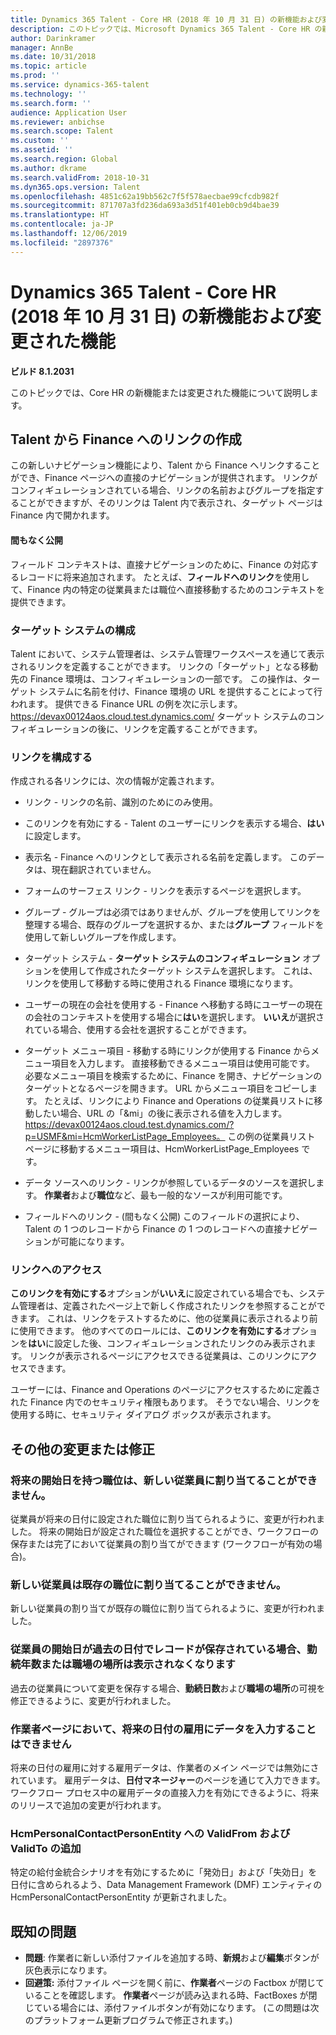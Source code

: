 ```yaml
---
title: Dynamics 365 Talent - Core HR (2018 年 10 月 31 日) の新機能および変更された機能
description: このトピックでは、Microsoft Dynamics 365 Talent - Core HR の新機能または変更された機能について説明します。
author: Darinkramer
manager: AnnBe
ms.date: 10/31/2018
ms.topic: article
ms.prod: ''
ms.service: dynamics-365-talent
ms.technology: ''
ms.search.form: ''
audience: Application User
ms.reviewer: anbichse
ms.search.scope: Talent
ms.custom: ''
ms.assetid: ''
ms.search.region: Global
ms.author: dkrame
ms.search.validFrom: 2018-10-31
ms.dyn365.ops.version: Talent
ms.openlocfilehash: 4851c62a19bb562c7f5f578aecbae99cfcdb982f
ms.sourcegitcommit: 871707a3fd236da693a3d51f401eb0cb9d4bae39
ms.translationtype: HT
ms.contentlocale: ja-JP
ms.lasthandoff: 12/06/2019
ms.locfileid: "2897376"
---
```

# <a name="whats-new-or-changed-in-dynamics-365-talent---core-hr-october-31-2018"></a>Dynamics 365 Talent - Core HR (2018 年 10 月 31 日) の新機能および変更された機能

**ビルド 8.1.2031**

このトピックでは、Core HR の新機能または変更された機能について説明します。

## <a name="create-links-from-talent-to-finance"></a>Talent から Finance へのリンクの作成
この新しいナビゲーション機能により、Talent から Finance へリンクすることができ、Finance ページへの直接のナビゲーションが提供されます。 リンクがコンフィギュレーションされている場合、リンクの名前およびグループを指定することができますが、そのリンクは Talent 内で表示され、ターゲット ページは Finance 内で開かれます。

#### <a name="coming-soon"></a>間もなく公開
フィールド コンテキストは、直接ナビゲーションのために、Finance の対応するレコードに将来追加されます。 たとえば、**フィールドへのリンク**を使用して、Finance 内の特定の従業員または職位へ直接移動するためのコンテキストを提供できます。

### <a name="configure-target-systems"></a>ターゲット システムの構成

Talent において、システム管理者は、システム管理ワークスペースを通じて表示されるリンクを定義することができます。 リンクの「ターゲット」となる移動先の Finance 環境は、コンフィギュレーションの一部です。 この操作は、ターゲット システムに名前を付け、Finance 環境の URL を提供することによって行われます。 提供できる Finance URL の例を次に示します。https://devax00124aos.cloud.test.dynamics.com/ ターゲット システムのコンフィギュレーションの後に、リンクを定義することができます。

### <a name="configure-links"></a>リンクを構成する

作成される各リンクには、次の情報が定義されます。

- リンク - リンクの名前、識別のためにのみ使用。

- このリンクを有効にする - Talent のユーザーにリンクを表示する場合、**はい**に設定します。

- 表示名 - Finance へのリンクとして表示される名前を定義します。 このデータは、現在翻訳されていません。

- フォームのサーフェス リンク - リンクを表示するページを選択します。

- グループ - グループは必須ではありませんが、グループを使用してリンクを整理する場合、既存のグループを選択するか、または**グループ** フィールドを使用して新しいグループを作成します。

- ターゲット システム - **ターゲット システムのコンフィギュレーション** オプションを使用して作成されたターゲット システムを選択します。 これは、リンクを使用して移動する時に使用される Finance 環境になります。

- ユーザーの現在の会社を使用する - Finance へ移動する時にユーザーの現在の会社のコンテキストを使用する場合に**はい**を選択します。 **いいえ**が選択されている場合、使用する会社を選択することができます。

- ターゲット メニュー項目 - 移動する時にリンクが使用する Finance からメニュー項目を入力します。 直接移動できるメニュー項目は使用可能です。 必要なメニュー項目を検索するために、Finance を開き、ナビゲーションのターゲットとなるページを開きます。 URL からメニュー項目をコピーします。 たとえば、リンクにより Finance and Operations の従業員リストに移動したい場合、URL の「&mi」の後に表示される値を入力します。 https://devax00124aos.cloud.test.dynamics.com/?p=USMF&mi=HcmWorkerListPage_Employees。 この例の従業員リスト ページに移動するメニュー項目は、HcmWorkerListPage_Employees です。

- データ ソースへのリンク - リンクが参照しているデータのソースを選択します。 **作業者**および**職位**など、最も一般的なソースが利用可能です。

- フィールドへのリンク - (間もなく公開) このフィールドの選択により、Talent の 1 つのレコードから Finance の 1 つのレコードへの直接ナビゲーションが可能になります。

### <a name="access-to-links"></a>リンクへのアクセス

**このリンクを有効にする**オプションが**いいえ**に設定されている場合でも、システム管理者は、定義されたページ上で新しく作成されたリンクを参照することができます。 これは、リンクをテストするために、他の従業員に表示されるより前に使用できます。 他のすべてのロールには、**このリンクを有効にする**オプションを**はい**に設定した後、コンフィギュレーションされたリンクのみ表示されます。 リンクが表示されるページにアクセスできる従業員は、このリンクにアクセスできます。

ユーザーには、Finance and Operations のページにアクセスするために定義された Finance 内でのセキュリティ権限もあります。 そうでない場合、リンクを使用する時に、セキュリティ ダイアログ ボックスが表示されます。


## <a name="other-changesfixes"></a>その他の変更または修正

### <a name="positions-with-a-future-start-date-cannot-be-assigned-to-a-new-employee"></a>将来の開始日を持つ職位は、新しい従業員に割り当てることができません。

従業員が将来の日付に設定された職位に割り当てられるように、変更が行われました。 将来の開始日が設定された職位を選択することができ、ワークフローの保存または完了において従業員の割り当てができます (ワークフローが有効の場合)。

### <a name="new-employee-cannot-be-assigned-existing-position"></a>新しい従業員は既存の職位に割り当てることができません。

新しい従業員の割り当てが既存の職位に割り当てられるように、変更が行われました。

### <a name="seniority-dateoffice-location-disappears-when-the-employment-start-date-is-in-the-past-and-the-record-is-saved"></a>従業員の開始日が過去の日付でレコードが保存されている場合、勤続年数または職場の場所は表示されなくなります

過去の従業員について変更を保存する場合、**勤続日数**および**職場の場所**の可視を修正できるように、変更が行われました。

### <a name="cant-enter-data-for-future-dated-employments-on-the-worker-page"></a>作業者ページにおいて、将来の日付の雇用にデータを入力することはできません

将来の日付の雇用に対する雇用データは、作業者のメイン ページでは無効にされています。 雇用データは、**日付マネージャー**のページを通じて入力できます。 ワークフロー プロセス中の雇用データの直接入力を有効にできるように、将来のリリースで追加の変更が行われます。

### <a name="add-validfrom-and-validto-to-hcmpersonalcontactpersonentity"></a>HcmPersonalContactPersonEntity への ValidFrom および ValidTo の追加

特定の給付金統合シナリオを有効にするために「発効日」および「失効日」を日付に含められるよう、Data Management Framework (DMF) エンティティの HcmPersonalContactPersonEntity が更新されました。 

## <a name="known-issue"></a>既知の問題
- **問題**: 作業者に新しい添付ファイルを追加する時、**新規**および**編集**ボタンが灰色表示になります。 
- **回避策:** 添付ファイル ページを開く前に、**作業者**ページの Factbox が閉じていることを確認します。 **作業者**ページが読み込まれる時、FactBoxes が閉じている場合には、添付ファイルボタンが有効になります。 (この問題は次のプラットフォーム更新プログラムで修正されます。)
